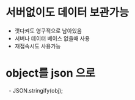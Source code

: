 # 서버없이도 데이터 보관가능

- 껏다켜도 영구적으로 남아있음
- 서버나 데이터 베이스 없을때 사용
- 재접속시도 사용가능


# object를 json 으로

  - JSON.stringify(obj);
  